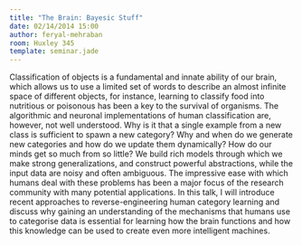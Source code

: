 ```yaml
---
title: "The Brain: Bayesic Stuff"
date: 02/14/2014 15:00
author: feryal-mehraban
room: Huxley 345
template: seminar.jade
---
```


Classification of objects is a fundamental and innate ability of our brain,
which allows us to use a limited set of words to describe an almost infinite space of different objects,
for instance, learning to classify food into nutritious or poisonous has been a key to the survival of organisms.
The algorithmic and neuronal implementations of human classification are, however, not well understood.
Why is it that a single example from a new class is sufficient to spawn a new category? Why and when do we generate new categories and how do we update them dynamically? How do our minds get so much from so little? We build rich models through which we make strong generalizations, and construct powerful abstractions, while the input data are noisy and often ambiguous. The impressive ease with which humans deal with these problems has been a major focus of the research community with many potential applications. In this talk, I will introduce recent approaches to reverse-engineering human category learning and discuss why gaining an understanding of the mechanisms that humans use to categorise data
is essential for learning how the brain functions and how this knowledge can be used to create even more intelligent machines.

<span class="more"></span>